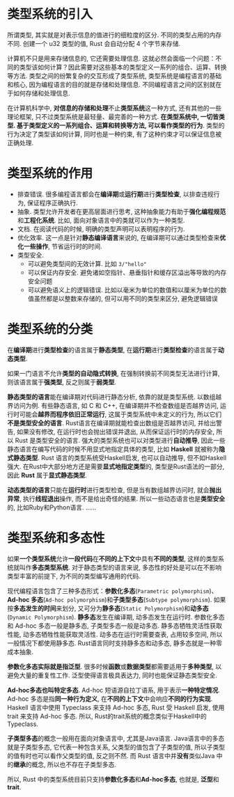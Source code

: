 
# 类型系统的引入

所谓类型, 其实就是对表示信息的值进行的细粒度的区分. 不同的类型占用的内存不同. 创建一个 u32 类型的值, Rust 会自动分配 4 个字节来存储.

计算机不只是用来存储信息的, 它还需要处理信息. 这就必然会面临一个问题：不同的类型该如何计算？因此需要对这些基本的类型定义一系列的组合、运算、转换等方法. 类型之间的纷繁复杂的交互形成了类型系统, 类型系统是编程语言的基础和核心, 因为编程语言的目的就是存储和处理信息. 不同编程语言之间的区别就在于如何存储和处理信息.

在计算机科学中, **对信息的存储和处理**不止**类型系统**这一种方式, 还有其他的一些理论框架, 只不过类型系统是最轻量、最完善的一种方式. **在类型系统中, 一切皆类型. 基于类型定义的一系列组合、运算和转换等方法, 可以看作类型的行为**. 类型的行为决定了类型该如何计算, 同时也是一种约束, 有了这种约束才可以保证信息被正确处理.

# 类型系统的作用

* 排查错误. 很多编程语言都会在**编译期**或**运行期**进行**类型检查**, 以排查违规行为, 保证程序正确执行.
* 抽象. 类型允许开发者在更高层面进行思考, 这种抽象能力有助于**强化编程规范**和**工程化系统**. 比如, 面向对象语言中的类就可以作为一种类型. 
* 文档. 在阅读代码的时候, 明确的类型声明可以表明程序的行为.
* 优化效率. 这一点是针对**静态编译语言**来说的, 在编译期可以通过类型检查来**优化一些操作**, 节省运行时的时间. 
* 类型安全.
  * 可以避免类型间的无效计算. 比如 `3/"hello"`
  * 可以保证内存安全. 避免诸如空指针、悬垂指针和缓存区溢出等导致的内存安全问题
  * 可以避免语义上的逻辑错误. 比如以毫米为单位的数值和以厘米为单位的数值虽然都是以整数来存储的, 但可以用不同的类型来区分, 避免逻辑错误

# 类型系统的分类

在**编译期**进行**类型检查**的语言属于**静态类型**, 在**运行期**进行**类型检查**的语言属于**动态类型**.

如果一门语言不允许**类型的自动隐式转换**, 在强制转换前不同类型无法进行计算, 则该语言属于**强类型**, 反之则属于**弱类型**.

**静态类型的语言**能在编译期对代码进行静态分析, 依靠的就是类型系统. 以数组越界访问为例. 有些静态语言, 如 C 和 C++, 在编译期并不检查数组是否越界访问, 运行时可能会**越界而程序依旧正常运行**, 这属于类型系统中未定义的行为, 所以它们**不是类型安全的语言**. Rust语言在编译期就能检查出数组是否越界访问, 并给出警告, 如果没有修改, 在运行时也会抛出错误并退出, 从而保证运行时的内存安全, 所以 Rust 是类型安全的语言. 强大的类型系统也可以对类型进行**自动推导**, 因此一些静态语言在编写代码的时候不用显式地指定具体的类型, 比如 **Haskell** 就被称为**隐式静态类型**. Rust 语言的类型系统受Haskell启发, 也可以自动推导, 但不如Haskell强大. 在Rust中大部分地方还是需要**显式地指定类型**的, 类型是Rust语法的一部分, 因此 **Rust** 属于**显式静态类型**. 

**动态类型的语言**只能在**运行时**进行类型检查, 但是当有数组越界访问时, 就会**抛出异常**, 执行**线程退出**操作, 而不是给出奇怪的结果. 所以一些动态语言也是**类型安全**的, 比如Ruby和Python语言. ......

# 类型系统和多态性

如果**一个类型系统**允许**一段代码**在**不同的上下文**中具有**不同的类型**, 这样的类型系统就叫作**多态类型系统**. 对于静态类型的语言来说, 多态性的好处是可以在不影响类型丰富的前提下, 为不同的类型编写通用的代码. 

现代编程语言包含了三种多态形式：**参数化多态**(`Parametric polymorphism`)、**Ad-hoc 多态**(`Ad-hoc polymorphism`)和**子类型多态**(`Subtype polymorphism`). 如果按**多态发生的时间**来划分, 又可分为**静多态**(`Static Polymorphism`)和**动多态**(`Dynamic Polymorphism`). **静多态**发生在编译期, 动多态发生在运行时. 参数化多态和 Ad-hoc 多态一般是静多态, 子类型多态一般是动多态. 静多态牺牲灵活性获取性能, 动多态牺牲性能获取灵活性. 动多态在运行时需要查表, 占用较多空间, 所以一般情况下都使用静多态. Rust语言同时支持静多态和动多态, 静多态就是一种零成本抽象. 

**参数化多态实际就是指泛型**. 很多时候**函数**或**数据类型**都需要适用于**多种类型**, 以避免大量的重复性工作. 泛型使得语言极具表达力, 同时也能保证静态类型安全. 

**Ad-hoc多态也叫特定多态**. Ad-hoc 短语源自拉丁语系, 用于表示**一种特定情况**. Ad-hoc 多态是指**同一种行为定义**, 在**不同的上下文**中会响应**不同的行为实现**. Haskell 语言中使用 Typeclass 来支持 Ad-hoc 多态, Rust 受 Haskell 启发, 使用 trait 来支持 Ad-hoc 多态. 所以, Rust的trait系统的概念类似于Haskell中的Typeclass. 

**子类型多态**的概念一般用在面向对象语言中, 尤其是Java语言. Java语言中的多态就是子类型多态, 它代表一种包含关系, 父类型的值包含了子类型的值, 所以子类型的值有时也可以看作父类型的值, 反之则不然. 而 Rust 语言中并**没有**类似Java 中的**继承**的概念, 所以也不存在子类型多态. 

所以, Rust 中的类型系统目前只支持**参数化多态**和**Ad-hoc多态**, 也就是, **泛型**和**trait**. 